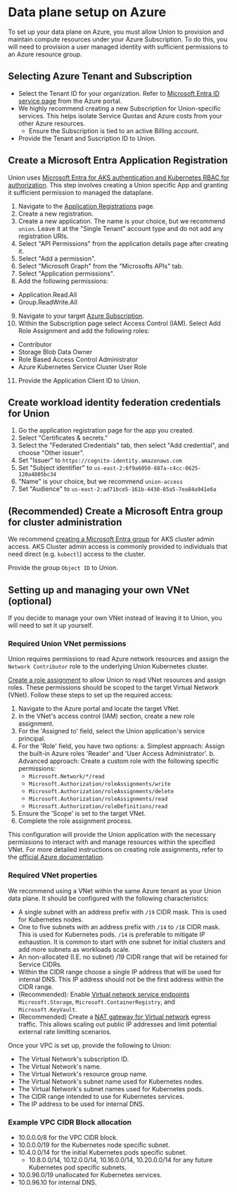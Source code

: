 # Data plane setup on Azure

To set up your data plane on Azure, you must allow Union to provision and maintain compute resources under your Azure Subscription. To do this, you will need to provision a user managed identity with sufficient permissions to an Azure resource group.

## Selecting Azure Tenant and Subscription

* Select the Tenant ID for your organization. Refer to [Microsoft Entra ID service page](https://portal.azure.com/#view/Microsoft_AAD_IAM/ActiveDirectoryMenuBlade/~/Overview) from the Azure portal.
* We highly recommend creating a new Subscription for Union-specific services. This helps isolate Service Quotas and Azure costs from your other Azure resources.
  * Ensure the Subscription is tied to an active Billing account.
* Provide the Tenant and Suscription ID to Union.

<!-- TODO(MIKE) ### Azure CLI Steps -->

## Create a Microsoft Entra Application Registration

Union uses [Microsoft Entra for AKS authentication and Kubernetes RBAC for authorization](https://learn.microsoft.com/en-us/azure/aks/azure-ad-rbac?tabs=portal). This step involves
creating a Union specific App and granting it sufficient permission to managed the dataplane.

1. Navigate to the [Application Registrations](https://entra.microsoft.com/#view/Microsoft_AAD_RegisteredApps/ApplicationsListBlade/quickStartType~/null/sourceType/Microsoft_AAD_IAM) page.
2. Create a new registration.
3. Create a new application. The name is your choice, but we recommend `union`. Leave it at the "Single Tenant" account type and do not add any registration URIs.
4. Select "API Permissions" from the application details page after creating it.
5. Select "Add a permission".
6. Select "Microsoft Graph" from the "Microsofts APIs" tab.
7. Select "Application permissions".
8. Add the following permissions:

* Application.Read.All
* Group.ReadWrite.All

9. Navigate to your target [Azure Subscription](https://portal.azure.com/#view/Microsoft_Azure_Billing/SubscriptionsBladeV2).
10. Within the Subscription page select Access Control (IAM). Select Add Role Assignment and add the following roles:

<!-- TODO(PE-1123) The below roles will change in favor of minimal set of permissions -->

* Contributor
* Storage Blob Data Owner
* Role Based Access Control Administrator
* Azure Kubernetes Service Cluster User Role

11. Provide the Application Client ID to Union.

<!-- TODO(MIKE) ### Azure CLI Steps -->

## Create workload identity federation credentials for Union

1. Go the application registration page for the app you created.
2. Select "Certificates & secrets."
3. Select the "Federated Credentials" tab, then select "Add credential", and choose "Other issuer".
4. Set "Issuer" to `https://cognito-identity.amazonaws.com`
5. Set "Subject identifier" to `us-east-2:6f9a6050-887a-c4cc-0625-120a4805bc34`
6. "Name" is your choice, but we recommend `union-access`
7. Set "Audience" to `us-east-2:ad71bce5-161b-4430-85a5-7ea84a941e6a`

## (Recommended) Create a Microsoft Entra group for cluster administration

We recommend [creating a Microsoft Entra group](https://learn.microsoft.com/en-us/training/modules/create-users-and-groups-in-azure-active-directory/) for AKS cluster admin access.
AKS Cluster admin access is commonly provided to individuals that need direct (e.g. `kubectl`) access to the cluster.

Provide the group `Object ID` to Union.

## Setting up and managing your own VNet (optional)

If you decide to manage your own VNet instead of leaving it to Union, you will need to set it up yourself.

### Required Union VNet permissions

Union requires permissions to read Azure network resources and assign the `Network Contributor` role to the underlying Union Kubernetes cluster.

[Create a role assignment](https://learn.microsoft.com/en-us/azure/role-based-access-control/role-assignments-portal) to allow Union to read VNet resources and assign roles. These permissions should be scoped to the target Virtual Network (VNet). Follow these steps to set up the required access:

1. Navigate to the Azure portal and locate the target VNet.
2. In the VNet's access control (IAM) section, create a new role assignment.
3. For the 'Assigned to' field, select the Union application's service principal.
4. For the 'Role' field, you have two options:
   a. Simplest approach: Assign the built-in Azure roles 'Reader' and 'User Access Administrator'.
   b. Advanced approach: Create a custom role with the following specific permissions:
      * `Microsoft.Network/*/read`
      * `Microsoft.Authorization/roleAssignments/write`
      * `Microsoft.Authorization/roleAssignments/delete`
      * `Microsoft.Authorization/roleAssignments/read`
      * `Microsoft.Authorization/roleDefinitions/read`
5. Ensure the 'Scope' is set to the target VNet.
6. Complete the role assignment process.

This configuration will provide the Union application with the necessary permissions to interact with and manage resources within the specified VNet. For more detailed instructions on creating role assignments, refer to the [official Azure documentation](https://learn.microsoft.com/en-us/azure/role-based-access-control/role-assignments-portal).

### Required VNet properties

We recommend using a VNet within the same Azure tenant as your Union data plane. It should be configured with the following characteristics:

* A single subnet with an address prefix with `/19` CIDR mask. This is used for Kubernetes nodes.
* One to five subnets with an address prefix with `/14` to `/18` CIDR mask. This is used for Kubernetes pods. `/14` is preferable to mitigate IP exhaustion. It is common to start with one subnet for initial clusters and add more subnets as workloads scale.
* An non-allocated (I.E. no subnet) /19 CIDR range that will be retained for Service CIDRs.
* Within the CIDR range choose a single IP address that will be used for internal DNS. This IP address should not be the first address within the CIDR range.
* (Recommended): Enable [Virtual network service endpoints](https://learn.microsoft.com/en-us/azure/virtual-network/virtual-network-service-endpoints-overview) `Microsoft.Storage`, `Microsoft.ContainerRegistry`, and `Microsoft.KeyVault`.
* (Recommended) Create a [NAT gateway for Virtual network](https://learn.microsoft.com/en-us/azure/nat-gateway/quickstart-create-nat-gateway-portal) egress traffic. This allows scaling out public IP addresses and limit potential external rate limitting scenarios.

Once your VPC is set up, provide the following to Union:

* The Virtual Network's subscription ID.
* The Virtual Network's name.
* The Virtual Network's resource group name.
* The Virtual Network's subnet name used for Kubernetes nodes.
* The Virtual Network's subnet names used for Kubernetes pods.
* The CIDR range intended to use for Kubernetes services.
* The IP address to be used for internal DNS.

### Example VPC CIDR Block allocation

* 10.0.0.0/8 for the VPC CIDR block.
* 10.0.0.0/19 for the Kubernetes node specific subnet.
* 10.4.0.0/14 for the initial Kubernetes pods specific subnet.
  * 10.8.0.0/14, 10.12.0.0/14, 10.16.0.0/14, 10.20.0.0/14 for any future Kubernetes pod specific subnets.
* 10.0.96.0/19 unallocated for Kubernetes services.
* 10.0.96.10 for internal DNS.
